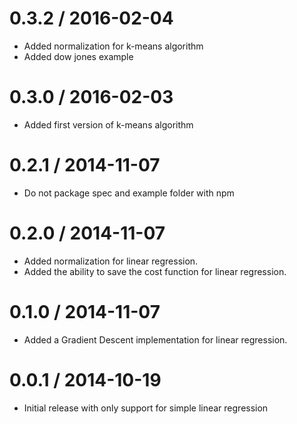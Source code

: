 0.3.2 / 2016-02-04
==================

  * Added normalization for k-means algorithm
  * Added dow jones example

0.3.0 / 2016-02-03
==================

  * Added first version of k-means algorithm

0.2.1 / 2014-11-07
==================

  * Do not package spec and example folder with npm

0.2.0 / 2014-11-07
==================

  * Added normalization for linear regression.
  * Added the ability to save the cost function for linear regression.

0.1.0 / 2014-11-07
==================

  * Added a Gradient Descent implementation for linear regression.

0.0.1 / 2014-10-19
==================

  * Initial release with only support for simple linear regression
